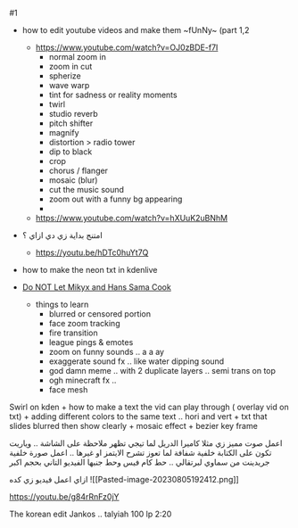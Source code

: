 #1




- how to edit youtube videos and make them ~fUnNy~ (part 1,2
	- https://www.youtube.com/watch?v=OJ0zBDE-f7I
		- normal zoom in
		- zoom in cut
		- spherize
		- wave warp
		- tint for sadness or reality moments
		- twirl
		- studio reverb
		- pitch shifter
		- magnify
		- distortion > radio tower
		- dip to black
		- crop
		- chorus / flanger
		- mosaic (blur)
		- cut the music sound
		- zoom out with a funny bg appearing
		- 
	- https://www.youtube.com/watch?v=hXUuK2uBNhM

- امتنج بداية زي دي ازاي ؟
	- https://youtu.be/hDTc0huYt7Q

- how to make the neon txt in kdenlive

- [Do NOT Let Mikyx and Hans Sama Cook](https://youtu.be/lzr5ATgYmvg)
	- things to learn
		- blurred or censored portion
		- face zoom tracking
		- fire transition
		- league pings & emotes 
		- zoom on funny sounds .. a a ay
		- exaggerate sound fx .. like water dipping sound
		- god damn meme .. with 2 duplicate layers .. semi trans on top
		- ogh minecraft fx .. 
		- face mesh




Swirl on kden + how to make a text the vid can play through ( overlay vid on txt)  + adding different colors to the same text .. hori and vert + txt that slides blurred then show clearly  + mosaic effect + bezier key frame 




اعمل صوت مميز زي مثلا كاميرا الدريل لما تيجي تظهر ملاحظة على الشاشة .. وياريت تكون على الكتابة خلفية شفافة
لما تعوز تشرح الايتمز او غيرها .. اعمل صورة خلفية جريدينت من سماوي لبرتقالي .. حط كام فيس وحط جنبها الفيديو التاني بحجم اكبر

ازاي اعمل فيديو زي كده
![[Pasted-image-20230805192412.png]]

https://youtu.be/g84rRnFz0jY



The korean edit
Jankos .. talyiah 100 lp 2:20


